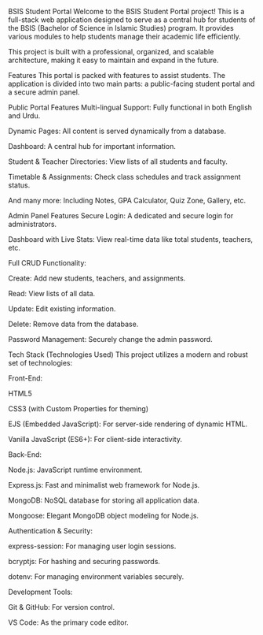 BSIS Student Portal
Welcome to the BSIS Student Portal project! This is a full-stack web application designed to serve as a central hub for students of the BSIS (Bachelor of Science in Islamic Studies) program. It provides various modules to help students manage their academic life efficiently.

This project is built with a professional, organized, and scalable architecture, making it easy to maintain and expand in the future.

Features
This portal is packed with features to assist students. The application is divided into two main parts: a public-facing student portal and a secure admin panel.

Public Portal Features
Multi-lingual Support: Fully functional in both English and Urdu.

Dynamic Pages: All content is served dynamically from a database.

Dashboard: A central hub for important information.

Student & Teacher Directories: View lists of all students and faculty.

Timetable & Assignments: Check class schedules and track assignment status.

And many more: Including Notes, GPA Calculator, Quiz Zone, Gallery, etc.

Admin Panel Features
Secure Login: A dedicated and secure login for administrators.

Dashboard with Live Stats: View real-time data like total students, teachers, etc.

Full CRUD Functionality:

Create: Add new students, teachers, and assignments.

Read: View lists of all data.

Update: Edit existing information.

Delete: Remove data from the database.

Password Management: Securely change the admin password.

Tech Stack (Technologies Used)
This project utilizes a modern and robust set of technologies:

Front-End:

HTML5

CSS3 (with Custom Properties for theming)

EJS (Embedded JavaScript): For server-side rendering of dynamic HTML.

Vanilla JavaScript (ES6+): For client-side interactivity.

Back-End:

Node.js: JavaScript runtime environment.

Express.js: Fast and minimalist web framework for Node.js.

MongoDB: NoSQL database for storing all application data.

Mongoose: Elegant MongoDB object modeling for Node.js.

Authentication & Security:

express-session: For managing user login sessions.

bcryptjs: For hashing and securing passwords.

dotenv: For managing environment variables securely.

Development Tools:

Git & GitHub: For version control.

VS Code: As the primary code editor.